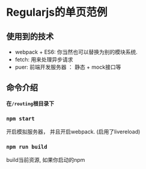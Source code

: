 # Regularjs的单页范例


## 使用到的技术

- webpack + ES6:  你当然也可以替换为别的模块系统. 
- fetch:  用来处理异步请求
- puer:  前端开发服务器 ： 静态 + mock接口等


## 命令介绍

__在`/routing`根目录下__

### `npm start`

开启模拟服务器， 并且开启webpack. (启用了livereload)


### `npm run build`

build当前资源, 如果你启动的npm 